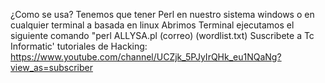 ¿Como se usa? 
Tenemos que tener Perl en nuestro sistema windows o en cualquier terminal a basada en linux
Abrimos Terminal 
ejecutamos el siguiente comando "perl ALLYSA.pl (correo) (wordlist.txt)
Suscribete a Tc Informatic' tutoriales de Hacking: https://www.youtube.com/channel/UCZjk_5PJyIrQHk_eu1NQaNg?view_as=subscriber
